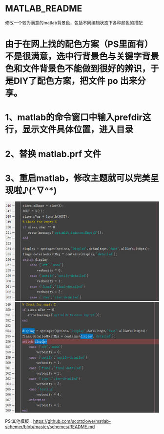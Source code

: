 # MATLAB_README
修改一个较为满意的matlab背景色，包括不同编辑状态下各种颜色的搭配
# 由于在网上找的配色方案（PS里面有）不是很满意，选中行背景色与关键字背景色和文件背景色不能做到很好的辨识，于是DIY了配色方案，把文件 po 出来分享。

# 1、matlab的命令窗口中输入prefdir这行，显示文件具体位置，进入目录 
# 2、替换 matlab.prf 文件 
# 3、重启matlab，修改主题就可以完美呈现啦♪(^∇^*)
![image](https://github.com/sxxa-qlp/MATLAB_/blob/master/Snipaste_2019-11-27_16-36-27.png)
![image](https://github.com/sxxa-qlp/MATLAB_/blob/master/Snipaste_2019-11-27_16-37-13.png)

PS:其他模板：https://github.com/scottclowe/matlab-schemer/blob/master/schemes/README.md
